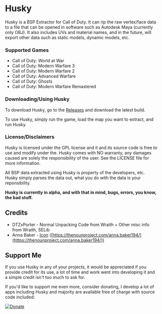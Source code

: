 # Husky
Husky is a BSP Extractor for Call of Duty. It can rip the raw vertex/face data to a file that can be opened in software such as Autodesk Maya (currently only OBJ). It also includes UVs and material names, and in the future, will export other data such as static models, dynamic models, etc.

### Supported Games

* Call of Duty: World at War
* Call of Duty: Modern Warfare 3
* Call of Duty: Modern Warfare 2
* Call of Duty: Advanced Warfare
* Call of Duty: Ghosts
* Call of Duty: Modern Warfare Remastered

### Downloading/Using Husky

To download Husky, go to the [Releases](https://github.com/Scobalula/Husky/releases) and download the latest build.

To use Husky, simply run the game, load the map you want to extract, and run Husky.

### License/Disclaimers

Husky is licensed under the GPL license and it and its source code is free to use and modify under the. Husky comes with NO warranty, any damages caused are solely the responsibility of the user. See the LICENSE file for more information.

All BSP data extracted using Husky is property of the developers, etc. Husky simply parses the data out, what you do with the data is your reponsibility.

**Husky is currently in alpha, and with that in mind, bugs, errors, you know, the bad stuff.**

## Credits

* DTZxPorter - Normal Unpacking Code from Wraith + Other misc info from Wraith, SELib
* Anna Baker - [Icon](https://thenounproject.com/term/husky/1121992/) ([https://thenounproject.com/anna.baker194/](https://thenounproject.com/anna.baker194/))

## Support Me

If you use Husky in any of your projects, it would be appreciated if you provide credit for its use, a lot of time and work went into developing it and a simple credit isn't too much to ask for.

If you'd like to support me even more, consider donating, I develop a lot of apps including Husky and majority are available free of charge with source code included:

[![Donate](https://img.shields.io/badge/Donate-PayPal-yellowgreen.svg)](https://www.paypal.me/scobalula)
